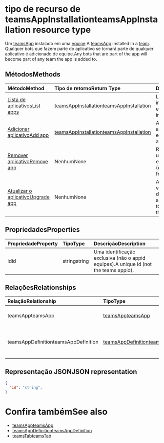 # <a name="teamsappinstallation-resource-type"></a><span data-ttu-id="66641-101">tipo de recurso de teamsAppInstallation</span><span class="sxs-lookup"><span data-stu-id="66641-101">teamsAppInstallation resource type</span></span>



<span data-ttu-id="66641-102">Um [teamsApp](teamsapp.md) instalado em uma [equipe](team.md).</span><span class="sxs-lookup"><span data-stu-id="66641-102">A [teamsApp](teamsapp.md) installed in a [team](team.md).</span></span> <span data-ttu-id="66641-103">Qualquer bots que fazem parte do aplicativo se tornará parte de qualquer aplicativo é adicionado de equipe.</span><span class="sxs-lookup"><span data-stu-id="66641-103">Any bots that are part of the app will become part of any team the app is added to.</span></span>

## <a name="methods"></a><span data-ttu-id="66641-104">Métodos</span><span class="sxs-lookup"><span data-stu-id="66641-104">Methods</span></span>

| <span data-ttu-id="66641-105">Método</span><span class="sxs-lookup"><span data-stu-id="66641-105">Method</span></span>       | <span data-ttu-id="66641-106">Tipo de retorno</span><span class="sxs-lookup"><span data-stu-id="66641-106">Return Type</span></span>  |<span data-ttu-id="66641-107">Descrição</span><span class="sxs-lookup"><span data-stu-id="66641-107">Description</span></span>|
|:---------------|:--------|:----------|
|[<span data-ttu-id="66641-108">Lista de aplicativos</span><span class="sxs-lookup"><span data-stu-id="66641-108">List apps</span></span>](../api/teamsappinstallation_list.md) | [<span data-ttu-id="66641-109">teamsAppInstallation</span><span class="sxs-lookup"><span data-stu-id="66641-109">teamsAppInstallation</span></span>](teamsapp.md) | <span data-ttu-id="66641-110">Lista os aplicativos instalados em uma equipe.</span><span class="sxs-lookup"><span data-stu-id="66641-110">Lists apps installed in a team.</span></span>|
|[<span data-ttu-id="66641-111">Adicionar aplicativo</span><span class="sxs-lookup"><span data-stu-id="66641-111">Add app</span></span>](../api/teamsappinstallation_add.md) | [<span data-ttu-id="66641-112">teamsAppInstallation</span><span class="sxs-lookup"><span data-stu-id="66641-112">teamsAppInstallation</span></span>](teamsapp.md) | <span data-ttu-id="66641-113">Adiciona (instala) um aplicativo para uma equipe.</span><span class="sxs-lookup"><span data-stu-id="66641-113">Adds (installs) an app to a team.</span></span>|
|[<span data-ttu-id="66641-114">Remover aplicativo</span><span class="sxs-lookup"><span data-stu-id="66641-114">Remove app</span></span>](../api/teamsappinstallation_delete.md) | <span data-ttu-id="66641-115">Nenhum</span><span class="sxs-lookup"><span data-stu-id="66641-115">None</span></span> | <span data-ttu-id="66641-116">Remove (desinstala) um aplicativo da equipe.</span><span class="sxs-lookup"><span data-stu-id="66641-116">Removes (uninstalls) an app from a team.</span></span>|
|[<span data-ttu-id="66641-117">Atualizar o aplicativo</span><span class="sxs-lookup"><span data-stu-id="66641-117">Upgrade app</span></span>](../api/teamsappinstallation_delete.md) | <span data-ttu-id="66641-118">Nenhum</span><span class="sxs-lookup"><span data-stu-id="66641-118">None</span></span> | <span data-ttu-id="66641-119">Atualizações para a versão mais recente do aplicativo.</span><span class="sxs-lookup"><span data-stu-id="66641-119">Upgrades to the latest version of the app.</span></span>|

## <a name="properties"></a><span data-ttu-id="66641-120">Propriedades</span><span class="sxs-lookup"><span data-stu-id="66641-120">Properties</span></span>

| <span data-ttu-id="66641-121">Propriedade</span><span class="sxs-lookup"><span data-stu-id="66641-121">Property</span></span>            | <span data-ttu-id="66641-122">Tipo</span><span class="sxs-lookup"><span data-stu-id="66641-122">Type</span></span>     | <span data-ttu-id="66641-123">Descrição</span><span class="sxs-lookup"><span data-stu-id="66641-123">Description</span></span> |
|:------------------- |:-------- |:----------- |
| <span data-ttu-id="66641-124">id</span><span class="sxs-lookup"><span data-stu-id="66641-124">id</span></span>                  | <span data-ttu-id="66641-125">string</span><span class="sxs-lookup"><span data-stu-id="66641-125">string</span></span>   | <span data-ttu-id="66641-126">Uma identificação exclusiva (não o appid equipes).</span><span class="sxs-lookup"><span data-stu-id="66641-126">A unique id (not the teams appid).</span></span> |

## <a name="relationships"></a><span data-ttu-id="66641-127">Relações</span><span class="sxs-lookup"><span data-stu-id="66641-127">Relationships</span></span>

| <span data-ttu-id="66641-128">Relação</span><span class="sxs-lookup"><span data-stu-id="66641-128">Relationship</span></span>   | <span data-ttu-id="66641-129">Tipo</span><span class="sxs-lookup"><span data-stu-id="66641-129">Type</span></span>    | <span data-ttu-id="66641-130">Descrição</span><span class="sxs-lookup"><span data-stu-id="66641-130">Description</span></span> |
|:---------------|:--------|:----------|
|<span data-ttu-id="66641-131">teamsApp</span><span class="sxs-lookup"><span data-stu-id="66641-131">teamsApp</span></span>|[<span data-ttu-id="66641-132">teamsApp</span><span class="sxs-lookup"><span data-stu-id="66641-132">teamsApp</span></span>](teamsapp.md)| <span data-ttu-id="66641-133">O aplicativo que está instalado.</span><span class="sxs-lookup"><span data-stu-id="66641-133">The app that is installed.</span></span> |
|<span data-ttu-id="66641-134">teamsAppDefinition</span><span class="sxs-lookup"><span data-stu-id="66641-134">teamsAppDefinition</span></span>|[<span data-ttu-id="66641-135">teamsAppDefinition</span><span class="sxs-lookup"><span data-stu-id="66641-135">teamsAppDefinition</span></span>](teamsapp.md)| <span data-ttu-id="66641-136">Os detalhes desta versão do aplicativo.</span><span class="sxs-lookup"><span data-stu-id="66641-136">The details of this version of the app.</span></span> |

## <a name="json-representation"></a><span data-ttu-id="66641-137">Representação JSON</span><span class="sxs-lookup"><span data-stu-id="66641-137">JSON representation</span></span>

<!-- {
  "blockType": "resource",
  "@odata.type": "microsoft.graph.teamsAppInstallation",
  "baseType": "microsoft.graph.entity"
}-->

```json
{
  "id": "string",
}
```

# <a name="see-also"></a><span data-ttu-id="66641-138">Confira também</span><span class="sxs-lookup"><span data-stu-id="66641-138">See also</span></span>

- [<span data-ttu-id="66641-139">teamsApp</span><span class="sxs-lookup"><span data-stu-id="66641-139">teamsApp</span></span>](teamsapp.md)
- [<span data-ttu-id="66641-140">teamsAppDefinition</span><span class="sxs-lookup"><span data-stu-id="66641-140">teamsAppDefinition</span></span>](teamsappdefinition.md)
- [<span data-ttu-id="66641-141">teamsTab</span><span class="sxs-lookup"><span data-stu-id="66641-141">teamsTab</span></span>](../resources/teamstab.md)


<!-- uuid: 8fcb5dbc-d5aa-4681-8e31-b001d5168d79
2015-10-25 14:57:30 UTC -->
<!-- {
  "type": "#page.annotation",
  "description": "teamsApp resource",
  "keywords": "",
  "section": "documentation",
  "tocPath": ""
}-->

